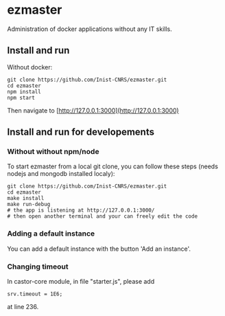 # ezmaster

Administration of docker applications without any IT skills.

## Install and run

Without docker:

```shell
git clone https://github.com/Inist-CNRS/ezmaster.git
cd ezmaster
npm install
npm start
```

Then navigate to [http://127.0.0.1:3000](http://127.0.0.1:3000)


## Install and run for developements

### Without without npm/node
To start ezmaster from a local git clone, you can follow these steps (needs nodejs and mongodb installed localy):

```shell
git clone https://github.com/Inist-CNRS/ezmaster.git
cd ezmaster
make install
make run-debug
# the app is listening at http://127.0.0.1:3000/
# then open another terminal and your can freely edit the code
```

### Adding a default instance

You can add a default instance with the button 'Add an instance'.

### Changing timeout

In castor-core module, in file "starter.js", please add 
```shell 
srv.timeout = 1E6;
```
at line 236.


